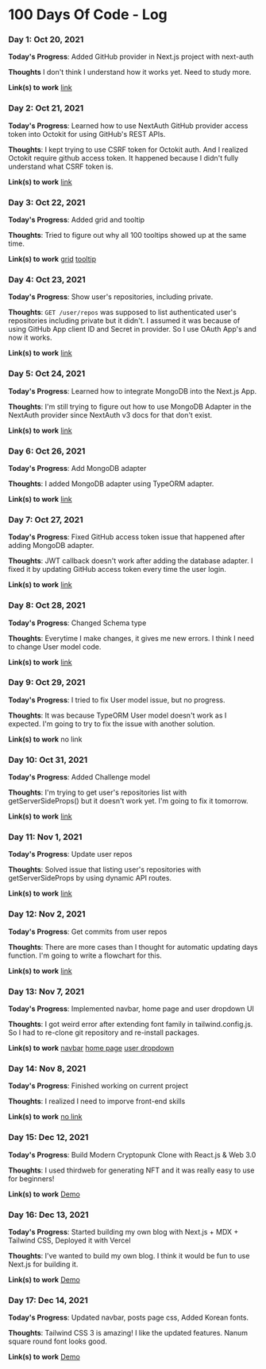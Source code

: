 # 100 Days Of Code - Log

### Day 1: Oct 20, 2021

**Today's Progress**: Added GitHub provider in Next.js project with next-auth

**Thoughts** I don't think I understand how it works yet. Need to study more.

**Link(s) to work**
[link](https://github.com/jwhan77/next-tailwind-test/commit/6395b9875575092af3364a8c423c9b8317034d84)

### Day 2: Oct 21, 2021

**Today's Progress**: Learned how to use NextAuth GitHub provider access token into Octokit for using GitHub's REST APIs.

**Thoughts**: I kept trying to use CSRF token for Octokit auth. And I realized Octokit require github access token. It happened because I didn't fully understand what CSRF token is.

**Link(s) to work**
[link](https://github.com/jwhan77/next-tailwind-test/commit/11b19dae05d5fe086d3991c6962e15aa708d7644)

### Day 3: Oct 22, 2021

**Today's Progress**: Added grid and tooltip

**Thoughts**: Tried to figure out why all 100 tooltips showed up at the same time.

**Link(s) to work**
[grid](https://github.com/jwhan77/next-tailwind-test/commit/5b128b5777adfa63f71f54dc7759c213feb3a9d8)
[tooltip](https://github.com/jwhan77/next-tailwind-test/commit/691631d1054fadae8c909700d7c21490f064dafd)

### Day 4: Oct 23, 2021

**Today's Progress**: Show user's repositories, including private.

**Thoughts**: `GET /user/repos` was supposed to list authenticated user's repositories including private but it didn't. I assumed it was because of using GitHub App client ID and Secret in provider. So I use OAuth App's and now it works.

**Link(s) to work**
[link](https://github.com/jwhan77/next-tailwind-test/commit/747a62397df3787de7ab7db5c7da04603b4c5e31)

### Day 5: Oct 24, 2021

**Today's Progress**: Learned how to integrate MongoDB into the Next.js App.

**Thoughts**: I'm still trying to figure out how to use MongoDB Adapter in the NextAuth provider since NextAuth v3 docs for that don't exist.

**Link(s) to work**
[link](https://github.com/jwhan77/next-mongodb-test)

### Day 6: Oct 26, 2021

**Today's Progress**: Add MongoDB adapter

**Thoughts**: I added MongoDB adapter using TypeORM adapter. 

**Link(s) to work**
[link](https://github.com/jwhan77/next-tailwind-test/commit/65b29809d183411ea47bb899bbf1ecbd0d301305)

### Day 7: Oct 27, 2021

**Today's Progress**: Fixed GitHub access token issue that happened after adding MongoDB adapter.

**Thoughts**: JWT callback doesn't work after adding the database adapter. I fixed it by updating GitHub access token every time the user login. 

**Link(s) to work**
[link](https://github.com/jwhan77/next-tailwind-test/commit/0d00bf9372285df0839a7edef99af2a823101ce1)

### Day 8: Oct 28, 2021

**Today's Progress**: Changed Schema type

**Thoughts**: Everytime I make changes, it gives me new errors. I think I need to change User model code.

**Link(s) to work**
[link](https://github.com/jwhan77/next-tailwind-test/commit/aa22e3c015952efe2fdf9c3cbb72299ca0210416)

### Day 9: Oct 29, 2021

**Today's Progress**: I tried to fix User model issue, but no progress.

**Thoughts**: It was because TypeORM User model doesn't work as I expected. I'm going to try to fix the issue with another solution.

**Link(s) to work**
no link

### Day 10: Oct 31, 2021

**Today's Progress**: Added Challenge model

**Thoughts**: I'm trying to get user's repositories list with getServerSideProps() but it doesn't work yet. I'm going to fix it tomorrow.

**Link(s) to work**
[link](https://github.com/jwhan77/next-tailwind-test/commit/07ba1d89c43d3414d35153451d9646d03628e611)

### Day 11: Nov 1, 2021

**Today's Progress**: Update user repos

**Thoughts**: Solved issue that listing user's repositories with getServerSideProps by using dynamic API routes.

**Link(s) to work**
[link](https://github.com/jwhan77/next-tailwind-test/commit/5c21173f6fe1bb516d7d7e9d601cfa5fc731320d)

### Day 12: Nov 2, 2021

**Today's Progress**: Get commits from user repos

**Thoughts**: There are more cases than I thought for automatic updating days function. I'm going to write a flowchart for this.

**Link(s) to work**
[link](https://github.com/jwhan77/next-tailwind-test/commit/b3a8168b06d62c7d5472ca2fcb3c8aabbd57ce60)

### Day 13: Nov 7, 2021

**Today's Progress**: Implemented navbar, home page and user dropdown UI

**Thoughts**: I got weird error after extending font family in tailwind.config.js. So I had to re-clone git repository and re-install packages.

**Link(s) to work**
[navbar](https://github.com/jwhan77/next-tailwind-test/commit/a8f59c413c820fd21d8f4afeaf39317dccd07014)
[home page](https://github.com/jwhan77/next-tailwind-test/commit/e9b7079fe8fe5f5cd113766e19fa83bd536a2155)
[user dropdown](https://github.com/jwhan77/next-tailwind-test/commit/c4426cca2f07e296d5c60dc8feeb6f5cc069f32a)

### Day 14: Nov 8, 2021

**Today's Progress**: Finished working on current project

**Thoughts**: I realized I need to imporve front-end skills

**Link(s) to work**
[no link]()

### Day 15: Dec 12, 2021

**Today's Progress**: Build Modern Cryptopunk Clone with React.js & Web 3.0

**Thoughts**: I used thirdweb for generating NFT and it was really easy to use for beginners!

**Link(s) to work**
[Demo]()

### Day 16: Dec 13, 2021

**Today's Progress**: Started building my own blog with Next.js + MDX + Tailwind CSS, Deployed it with Vercel

**Thoughts**: I've wanted to build my own blog. I think it would be fun to use Next.js for building it.

**Link(s) to work**
[Demo](https://www.codingwithjade.com/)

### Day 17: Dec 14, 2021

**Today's Progress**: Updated navbar, posts page css, Added Korean fonts.

**Thoughts**: Tailwind CSS 3 is amazing! I like the updated features. Nanum square round font looks good.

**Link(s) to work**
[Demo](https://www.codingwithjade.com/)